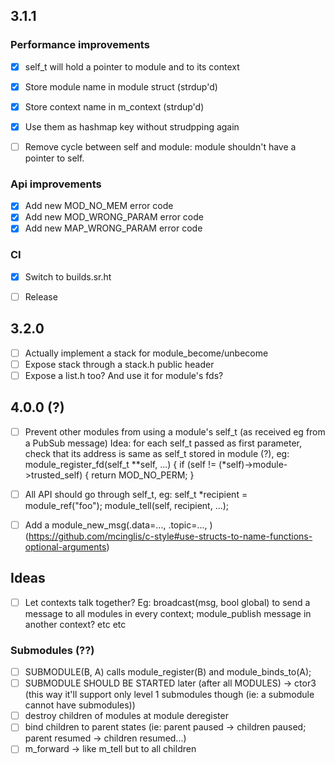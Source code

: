 ## 3.1.1

### Performance improvements
- [x] self_t will hold a pointer to module and to its context
- [x] Store module name in module struct (strdup'd)
- [x] Store context name in m_context (strdup'd)
- [x] Use them as hashmap key without strudpping again

- [ ] Remove cycle between self and module: module shouldn't have a pointer to self.

### Api improvements
- [x] Add new MOD_NO_MEM error code
- [x] Add new MOD_WRONG_PARAM error code
- [x] Add new MAP_WRONG_PARAM error code

### CI
- [x] Switch to builds.sr.ht

- [ ] Release

## 3.2.0
- [ ] Actually implement a stack for module_become/unbecome
- [ ] Expose stack through a stack.h public header
- [ ] Expose a list.h too? And use it for module's fds?

## 4.0.0 (?)
- [ ] Prevent other modules from using a module's self_t (as received eg from a PubSub message)
Idea: for each self_t passed as first parameter, check that its address is same as self_t stored in module (?), eg: 
    module_register_fd(self_t **self, ...) { if (self != (*self)->module->trusted_self) { return MOD_NO_PERM; }

- [ ] All API should go through self_t, eg: self_t *recipient = module_ref("foo"); module_tell(self, recipient, ...);
- [ ] Add a module_new_msg(.data=..., .topic=..., ) (https://github.com/mcinglis/c-style#use-structs-to-name-functions-optional-arguments)

## Ideas

- [ ] Let contexts talk together? Eg: broadcast(msg, bool global) to send a message to all modules in every context; module_publish message in another context? etc etc

### Submodules (??)

- [ ] SUBMODULE(B, A) calls module_register(B) and module_binds_to(A);
- [ ] SUBMODULE SHOULD BE STARTED later (after all MODULES) -> ctor3 (this way it'll support only level 1 submodules though (ie: a submodule cannot have submodules))
- [ ] destroy children of modules at module deregister
- [ ] bind children to parent states (ie: parent paused -> children paused; parent resumed -> children resumed...)
- [ ] m_forward -> like m_tell but to all children
